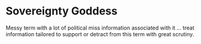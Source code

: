 # Sovereignty Goddess

Messy term with a lot of political miss information associated with it ... treat information tailored to support or detract from this term with great scrutiny.
